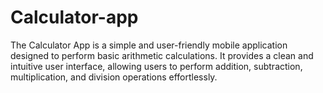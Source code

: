 # Calculator-app
The Calculator App is a simple and user-friendly mobile application designed to perform basic arithmetic calculations. It provides a clean and intuitive user interface, allowing users to perform addition, subtraction, multiplication, and division operations effortlessly.
